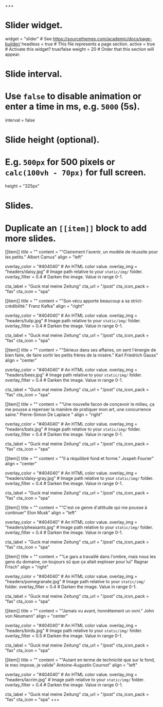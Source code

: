 +++
# Slider widget.
widget = "slider"  # See https://sourcethemes.com/academic/docs/page-builder/
headless = true  # This file represents a page section.
active = true  # Activate this widget? true/false
weight = 20  # Order that this section will appear.

# Slide interval.
# Use `false` to disable animation or enter a time in ms, e.g. `5000` (5s).
interval = false

# Slide height (optional).
# E.g. `500px` for 500 pixels or `calc(100vh - 70px)` for full screen.
height = "325px"

# Slides.
# Duplicate an `[[item]]` block to add more slides.
[[item]]
  title = ""
  content = "\"Clairement l'avenir, un modèle de réussite pour les petits.\" Albert Camus"
  align = "left"

  overlay_color = "#404040"  # An HTML color value.
  overlay_img = "headers/daisy.jpg"  # Image path relative to your `static/img/` folder.
  overlay_filter = 0.4  # Darken the image. Value in range 0-1.
  
  cta_label = "Guck mal meine Zeitung"
  cta_url = "/post"
  cta_icon_pack = "fas"
  cta_icon = "spa"

[[item]]
  title = ""
  content = "\"Son vécu apporte beaucoup a sa strict-crédibilité.\" Franz Kafka"
  align = "right"

  overlay_color = "#404040"  # An HTML color value.
  overlay_img = "headers/tulip.jpg"  # Image path relative to your `static/img/` folder.
  overlay_filter = 0.4  # Darken the image. Value in range 0-1.

  cta_label = "Guck mal meine Zeitung"
  cta_url = "/post"
  cta_icon_pack = "fas"
  cta_icon = "spa"
  
[[item]]
  title = ""
  content = "\"Sérieux dans ses affaires, on sent l'énergie de bien faire, de faire sortir les petits frères de la misère.\" Karl Friedrich Gauss"
  align = "center"

  overlay_color = "#404040"  # An HTML color value.
  overlay_img = "headers/bees.jpg"  # Image path relative to your `static/img/` folder.
  overlay_filter = 0.4  # Darken the image. Value in range 0-1.

  cta_label = "Guck mal meine Zeitung"
  cta_url = "/post"
  cta_icon_pack = "fas"
  cta_icon = "spa"
  
[[item]]
  title = ""
  content = "\"Une nouvelle facon de conçevoir le milieu, ça me pousse a repenser la manière de pratiquer mon art, une concurrence saine.\" Pierre-Simon De Laplace "
  align = "right"

  overlay_color = "#404040"  # An HTML color value.
  overlay_img = "headers/bats.jpg"  # Image path relative to your `static/img/` folder.
  overlay_filter = 0.4  # Darken the image. Value in range 0-1.

  cta_label = "Guck mal meine Zeitung"
  cta_url = "/post"
  cta_icon_pack = "fas"
  cta_icon = "spa"
  
[[item]]
  title = ""
  content = "\"Il a réquilibré fond et forme.\"   Jospeh Fourier"
  align = "center"

  overlay_color = "#404040"  # An HTML color value.
  overlay_img = "headers/daisy-gray.jpg"  # Image path relative to your `static/img/` folder.
  overlay_filter = 0.4  # Darken the image. Value in range 0-1.

  cta_label = "Guck mal meine Zeitung"
  cta_url = "/post"
  cta_icon_pack = "fas"
  cta_icon = "spa"
  
[[item]]
  title = ""
  content = "\"C'est ce genre d'attitude qui me pousse à continuer\" Elon Musk"
  align = "left"

  overlay_color = "#404040"  # An HTML color value.
  overlay_img = "headers/pheasants.jpg"  # Image path relative to your `static/img/` folder.
  overlay_filter = 0.4  # Darken the image. Value in range 0-1.

  cta_label = "Guck mal meine Zeitung"
  cta_url = "/post"
  cta_icon_pack = "fas"
  cta_icon = "spa"
  
[[item]]
  title = ""
  content = "\"Le gars a travaillé dans l'ombre, mais nous les gens du domaine, on toujours sû que ça allait exploser pour lui\" Ragnar Frisch"
  align = "right"

  overlay_color = "#404040"  # An HTML color value.
  overlay_img = "headers/pomegranate.jpg"  # Image path relative to your `static/img/` folder.
  overlay_filter = 0.4  # Darken the image. Value in range 0-1.

  cta_label = "Guck mal meine Zeitung"
  cta_url = "/post"
  cta_icon_pack = "fas"
  cta_icon = "spa"
  
[[item]]
  title = ""
  content = "\"Jamais vu avant, honnêtement un ovni.\" John von Neumann"
  align = "center"

  overlay_color = "#404040"  # An HTML color value.
  overlay_img = "headers/birds.jpg"  # Image path relative to your `static/img/` folder.
  overlay_filter = 0.5  # Darken the image. Value in range 0-1.

  cta_label = "Guck mal meine Zeitung"
  cta_url = "/post"
  cta_icon_pack = "fas"
  cta_icon = "spa"
  
[[item]]
  title = ""
  content = "\"Autant en terme de technicité que sur le fond, le mec impose, je valide\" Antoine-Augustin Cournot"
  align = "left"

  overlay_color = "#404040"  # An HTML color value.
  overlay_img = "headers/lacrim.jpg"  # Image path relative to your `static/img/` folder.
  overlay_filter = 0.4  # Darken the image. Value in range 0-1.

  cta_label = "Guck mal meine Zeitung"
  cta_url = "/post"
  cta_icon_pack = "fas"
  cta_icon = "spa"
+++
